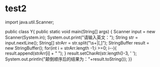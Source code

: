 # test2
import java.util.Scanner;

public class Y{
    public static void main(String[] args) {
	Scanner input = new Scanner(System.in);
	System.out.print("请输入英文：");
	String str = input.nextLine();
        String[] strArr = str.split("\\s+|[,]");
        StringBuffer result = new StringBuffer();
        for(int i = strArr.length -1;i >=0; i--){
            result.append(strArr[i] + " ");
        }
        result.setCharAt(str.length()-3, ' ');
        System.out.println("颠倒顺序后的结果为："+result.toString());
}}
